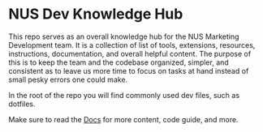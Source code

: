 # NUS Dev Knowledge Hub

This repo serves as an overall knowledge hub for the NUS Marketing Development team.
It is a collection of list of tools, extensions, resources, instructions, documentation, and overall helpful content.
The purpose of this is to keep the team and the codebase organized, simpler, and consistent as to leave us more time to focus on tasks at hand instead of small pesky errors one could make.

In the root of the repo you will find commonly used dev files, such as dotfiles.

Make sure to read the [Docs](https://nationaluniversitysystem.github.com/dev-knowledge-hub/) for more content, code guide, and more.
